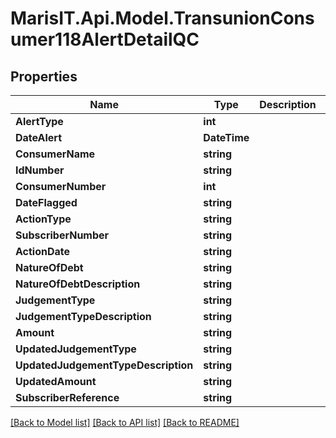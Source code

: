 
# MarisIT.Api.Model.TransunionConsumer118AlertDetailQC

## Properties

Name | Type | Description | Notes
------------ | ------------- | ------------- | -------------
**AlertType** | **int** |  | [optional] 
**DateAlert** | **DateTime** |  | [optional] 
**ConsumerName** | **string** |  | [optional] 
**IdNumber** | **string** |  | [optional] 
**ConsumerNumber** | **int** |  | [optional] 
**DateFlagged** | **string** |  | [optional] 
**ActionType** | **string** |  | [optional] 
**SubscriberNumber** | **string** |  | [optional] 
**ActionDate** | **string** |  | [optional] 
**NatureOfDebt** | **string** |  | [optional] 
**NatureOfDebtDescription** | **string** |  | [optional] 
**JudgementType** | **string** |  | [optional] 
**JudgementTypeDescription** | **string** |  | [optional] 
**Amount** | **string** |  | [optional] 
**UpdatedJudgementType** | **string** |  | [optional] 
**UpdatedJudgementTypeDescription** | **string** |  | [optional] 
**UpdatedAmount** | **string** |  | [optional] 
**SubscriberReference** | **string** |  | [optional] 

[[Back to Model list]](../README.md#documentation-for-models)
[[Back to API list]](../README.md#documentation-for-api-endpoints)
[[Back to README]](../README.md)

